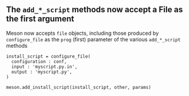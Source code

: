 ## The `add_*_script` methods now accept a File as the first argument

Meson now accepts `file` objects, including those produced by
`configure_file` as the `prog` (first) parameter of the various
`add_*_script` methods

```meson
install_script = configure_file(
  configuration : conf,
  input : 'myscript.py.in',
  output : 'myscript.py',
)

meson.add_install_script(install_script, other, params)
```
